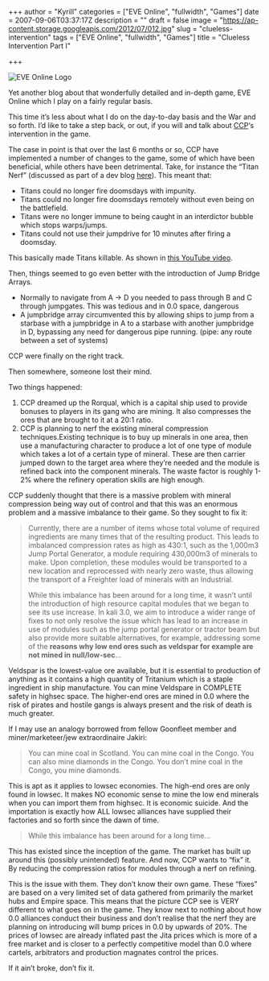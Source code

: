 +++
author = "Kyrill"
categories = ["EVE Online", "fullwidth", "Games"]
date = 2007-09-06T03:37:17Z
description = ""
draft = false
image = "https://ap-content.storage.googleapis.com/2012/07/012.jpg"
slug = "clueless-intervention"
tags = ["EVE Online", "fullwidth", "Games"]
title = "Clueless Intervention Part I"

+++


![EVE Online Logo](https://blog.mortworks.net/wp-content/uploads/2007/08/eve_logo1.jpg)

Yet another blog about that wonderfully detailed and in-depth game, EVE Online which I play on a fairly regular basis.

This time it’s less about what I do on the day-to-day basis and the War and so forth. I’d like to take a step back, or out, if you will and talk about [CCP](https://eve-online.com/)‘s intervention in the game.

The case in point is that over the last 6 months or so, CCP have implemented a number of changes to the game, some of which have been beneficial, while others have been detrimental. Take, for instance the “Titan Nerf” (discussed as part of a dev blog [here](https://myeve.eve-online.com/devblog.asp?a=blog&bid=474 "Titan Nerf")). This meant that:

- Titans could no longer fire doomsdays with impunity.
- Titans could no longer fire doomsdays remotely without even being on the battlefield.
- Titans were no longer immune to being caught in an interdictor bubble which stops warps/jumps.
- Titans could not use their jumpdrive for 10 minutes after firing a doomsday.

This basically made Titans killable. As shown in [this YouTube video](https://www.youtube.com/watch?v=LRlrFudaEs8).

Then, things seemed to go even better with the introduction of Jump Bridge Arrays.

- Normally to navigate from A -> D you needed to pass through B and C through jumpgates. This was tedious and in 0.0 space, dangerous
- A jumpbridge array circumvented this by allowing ships to jump from a starbase with a jumpbridge in A to a starbase with another jumpbridge in D, bypassing any need for dangerous pipe running. (pipe: any route between a set of systems)

CCP were finally on the right track.

Then somewhere, someone lost their mind.

Two things happened:

1. CCP dreamed up the Rorqual, which is a capital ship used to provide bonuses to players in its gang who are mining. It also compresses the ores that are brought to it at a 20:1 ratio.
2. CCP is planning to nerf the existing mineral compression techniques.Existing technique is to buy up minerals in one area, then use a manufacturing character to produce a lot of one type of module which takes a lot of a certain type of mineral. These are then carrier jumped down to the target area where they’re needed and the module is refined back into the component minerals. The waste factor is roughly 1-2% where the refinery operation skills are high enough.

CCP suddenly thought that there is a massive problem with mineral compression being way out of control and that this was an enormous problem and a massive imbalance to their game. So they sought to fix it:

> Currently, there are a number of items whose total volume of required ingredients are many times that of the resulting product. This leads to imbalanced compression rates as high as 430:1, such as the 1,000m3 Jump Portal Generator, a module requiring 430,000m3 of minerals to make. Upon completion, these modules would be transported to a new location and reprocessed with nearly zero waste, thus allowing the transport of a Freighter load of minerals with an Industrial.
> 
> While this imbalance has been around for a long time, it wasn’t until the introduction of high resource capital modules that we began to see its use increase. In kali 3.0, we aim to introduce a wider range of fixes to not only resolve the issue which has lead to an increase in use of modules such as the jump portal generator or tractor beam but also provide more suitable alternatives, for example, addressing some of the **reasons why low end ores such as veldspar for example are not mined in null/low-sec**…

Veldspar is the lowest-value ore available, but it is essential to production of anything as it contains a high quantity of Tritanium which is a staple ingredient in ship manufacture. You can mine Veldspare in COMPLETE safety in highsec space. The higher-end ores are mined in 0.0 where the risk of pirates and hostile gangs is always present and the risk of death is much greater.

If I may use an analogy borrowed from fellow Goonfleet member and miner/marketeer/jew extraordinaire Jakiri:

> You can mine coal in Scotland. You can mine coal in the Congo. You can also mine diamonds in the Congo. You don’t mine coal in the Congo, you mine diamonds.

This is apt as it applies to lowsec economies. The high-end ores are only found in lowsec. It makes NO economic sense to mine the low end minerals when you can import them from highsec. It is economic suicide. And the importation is exactly how ALL lowsec alliances have supplied their factories and so forth since the dawn of time.

> While this imbalance has been around for a long time…

This has existed since the inception of the game. The market has built up around this (possibly unintended) feature. And now, CCP wants to “fix” it. By reducing the compression ratios for modules through a nerf on refining.

This is the issue with them. They don’t know their own game. These “fixes” are based on a very limited set of data gathered from primarily the market hubs and Empire space. This means that the picture CCP see is VERY different to what goes on in the game. They know next to nothing about how 0.0 alliances conduct their business and don’t realise that the nerf they are planning on introducing will bump prices in 0.0 by upwards of 20%. The prices of lowsec are already inflated past the Jita prices which is more of a free market and is closer to a perfectly competitive model than 0.0 where cartels, arbitrators and production magnates control the prices.

If it ain’t broke, don’t fix it.


